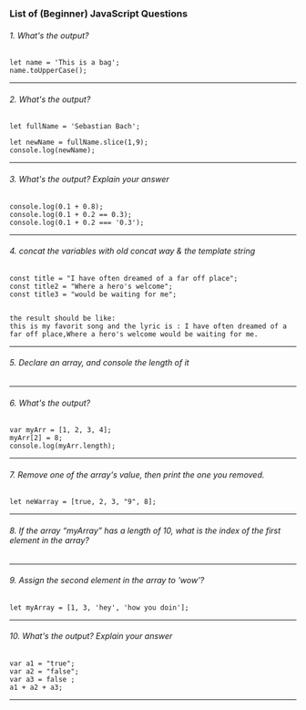 ### List of (Beginner) JavaScript Questions



###### 1. What's the output?

```
let name = 'This is a bag';
name.toUpperCase();

```

---

###### 2. What's the output?

```
let fullName = 'Sebastian Bach';

let newName = fullName.slice(1,9);
console.log(newName);

```
-----

###### 3. What's the output? Explain your answer

```
console.log(0.1 + 0.8);
console.log(0.1 + 0.2 == 0.3);
console.log(0.1 + 0.2 === '0.3');

```

-----

###### 4. concat the variables with old concat way & the template string

```
const title = "I have often dreamed of a far off place";
const title2 = "Where a hero's welcome";
const title3 = "would be waiting for me";


the result should be like:
this is my favorit song and the lyric is : I have often dreamed of a far off place,Where a hero's welcome would be waiting for me.

```
-----


###### 5. Declare an array, and console the length of it

-----

###### 6. What's the output?

```
var myArr = [1, 2, 3, 4];
myArr[2] = 8; 
console.log(myArr.length);

```
-----


###### 7. Remove one of the array's value, then print the one you removed.

```
let neWarray = [true, 2, 3, "9", 8];

```
-----

###### 8. If the array “myArray” has a length of 10, what is the index of the first element in the array?

-----

###### 9. Assign the second element in the array to 'wow'?

```
let myArray = [1, 3, 'hey', 'how you doin'];

```
-----

###### 10.  What's the output? Explain your answer

```
var a1 = "true";
var a2 = "false";
var a3 = false ;
a1 + a2 + a3;

```

-----
